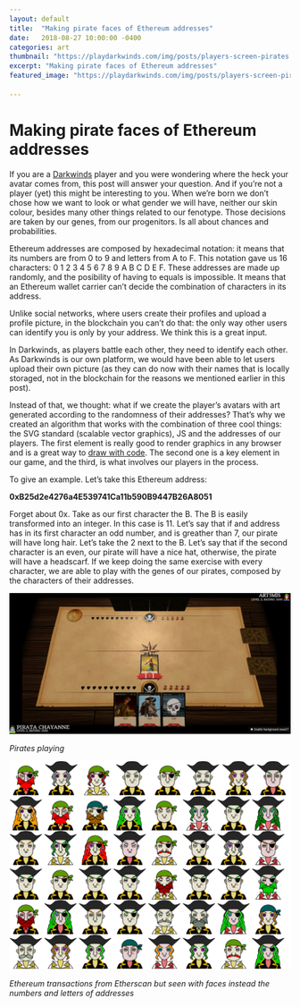 ```yaml
---
layout: default
title:  "Making pirate faces of Ethereum addresses"
date:   2018-08-27 10:00:00 -0400
categories: art
thumbnail: "https://playdarkwinds.com/img/posts/players-screen-pirates.png.PNG"
excerpt: "Making pirate faces of Ethereum addresses"
featured_image: "https://playdarkwinds.com/img/posts/players-screen-pirates.png.PNG"

---
```


Making pirate faces of Ethereum addresses
==========================================

If you are a [Darkwinds](https://www.playdarkwinds.com) player and you were wondering where the heck your avatar comes from, this post will answer your question. And if you’re not a player (yet) this might be interesting to you.  When we’re born we don’t chose how we want to look or what gender we will have, neither our skin colour, besides many other things related to our fenotype. Those decisions are taken by our genes, from our progenitors. Is all about chances and probabilities.


Ethereum addresses are composed by hexadecimal notation: it means that its numbers are from 0 to 9 and letters from A to F. This notation gave us 16 characters: 0 1 2 3 4 5 6 7 8 9 A B C D E F. These addresses are made up randomly, and the posibility of having to equals is impossible. It means that an Ethereum wallet carrier can’t decide the combination of characters in its address.


Unlike social networks, where users create their profiles and upload a profile picture, in the blockchain you can’t do that: the only way other users can identify you is only by your address. We think this is a great input.

In Darkwinds, as players battle each other, they need to identify each other. As Darkwinds is our own platform, we would have been able to let users upload their own picture (as they can do now with their names that is locally storaged, not in the blockchain for the reasons we mentioned earlier in this post).

Instead of that, we thought: what if we create the player’s avatars with art generated according to the
randomness of their addresses? That’s why we created an algorithm that works with the combination of three cool things: the SVG standard (scalable vector graphics), JS and the addresses of our players. The first element is really good to render graphics in any browser and is a great way to [draw with code](https://www.w3schools.com/graphics/svg_intro.asp). The second one is a key element in our game, and the third, is what involves our players in the process.

To give an example. Let’s take this Ethereum address:

**0xB25d2e4276a4E539741Ca11b590B9447B26A8051**

Forget about 0x. Take as our first character the B. The B is easily transformed into an integer. In this case is 11. Let’s say that if and address has in its first character an odd number, and is greather than 7, our pirate will have long hair. Let’s take the 2 next to the B. Let’s say that if the second character is an even, our pirate will have a nice hat, otherwise, the pirate will have a headscarf. If we keep doing the same exercise with every character, we are able to play with the genes of our pirates, composed by the characters of their addresses.


![alt text](/img/posts/players-screen-pirates.png.PNG "Pirates playing")

*Pirates playing*

![alt text](/img/posts/pirate-faces.png "Ethereum transactions from Etherscan but seen with faces instead the numbers and letters of addresses")

*Ethereum transactions from Etherscan but seen with faces instead the numbers and letters of addresses*